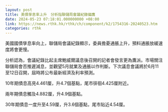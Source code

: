 ```yaml
---
layout: post
title: 美債孳息率上升　分析指聯儲局會議紀錄偏鷹
date: 2024-05-23 07:18:01.000000000 +08:00
link: https://news.rthk.hk/rthk/ch/component/k2/1754316-20240523.htm
categories: rthk
---
```


美國國債孳息率向上，聯儲局會議紀錄顯示，委員擔憂通脹上升，預料通脹放緩速度將會更慢。

分析認為，會議紀錄比起主席鮑威爾議息後召開的記者會發言更為鷹派。市場關注聯儲局會否推遲減息，並觀望5月就業及通脹以作判斷。下次議息會議將於6月11至12日召開，屆時將公布最新經濟及利率預測。

10年期債息高見4.461厘，升4.7個基點，尾市徘徊4.425厘附近。

兩年期債息觸及4.882厘，升4.9個基點。

30年期債息一度升至4.59厘，升3.6個基點，尾市貼近4.54厘。
